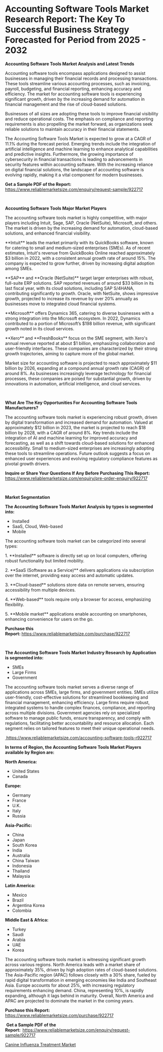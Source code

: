 <p><h1>Accounting Software Tools Market Research Report: The Key To Successful Business Strategy Forecasted for Period from 2025 - 2032</h1></p><p><strong>Accounting Software Tools Market Analysis and Latest Trends</strong></p>
<p><p>Accounting software tools encompass applications designed to assist businesses in managing their financial records and processing transactions. These tools streamline various accounting processes, such as invoicing, payroll, budgeting, and financial reporting, enhancing accuracy and efficiency. The market for accounting software tools is experiencing significant growth, driven by the increasing demand for automation in financial management and the rise of cloud-based solutions. </p><p>Businesses of all sizes are adopting these tools to improve financial visibility and reduce operational costs. The emphasis on compliance and reporting requirements is also propelling the market forward, as organizations seek reliable solutions to maintain accuracy in their financial statements. </p><p>The Accounting Software Tools Market is expected to grow at a CAGR of 11.1% during the forecast period. Emerging trends include the integration of artificial intelligence and machine learning to enhance analytical capabilities and predictive insights. Furthermore, the growing importance of cybersecurity in financial transactions is leading to advancements in security features within accounting software. With the increasing reliance on digital financial solutions, the landscape of accounting software is evolving rapidly, making it a vital component for modern businesses.</p></p>
<p><strong>Get a Sample PDF of the Report:&nbsp;</strong> <a href="https://www.reliablemarketsize.com/enquiry/request-sample/922717?utm_campaign=3175&utm_medium=2&utm_source=Github&utm_content=ia&utm_term=07032025&utm_id=accounting-software-tools">https://www.reliablemarketsize.com/enquiry/request-sample/922717</a></p>
<p>&nbsp;</p>
<p><strong>Accounting Software Tools Major Market Players</strong></p>
<p><p>The accounting software tools market is highly competitive, with major players including Intuit, Sage, SAP, Oracle (NetSuite), Microsoft, and others. The market is driven by the increasing demand for automation, cloud-based solutions, and enhanced financial visibility.</p><p>**Intuit** leads the market primarily with its QuickBooks software, known for catering to small and medium-sized enterprises (SMEs). As of recent estimates, Intuit's revenue from QuickBooks Online reached approximately $3 billion in 2022, with a consistent annual growth rate of around 15%. The company is expected to grow further, driven by increasing digital adoption among SMEs.</p><p>**SAP** and **Oracle (NetSuite)** target larger enterprises with robust, full-suite ERP solutions. SAP reported revenues of around $33 billion in its last fiscal year, with its cloud solutions, including SAP S/4HANA, contributing significantly to growth. Oracle, with NetSuite, shows impressive growth, projected to increase its revenue by over 20% annually as businesses move to integrated cloud financial systems.</p><p>**Microsoft** offers Dynamics 365, catering to diverse businesses with a strong integration into the Microsoft ecosystem. In 2022, Dynamics contributed to a portion of Microsoft’s $198 billion revenue, with significant growth noted in its cloud services.</p><p>**Xero** and **FreshBooks** focus on the SME segment, with Xero's annual revenue reported at about $1 billion, emphasizing collaboration and user-friendly interfaces. These companies are characterized by their strong growth trajectories, aiming to capture more of the global market.</p><p>Market size for accounting software is projected to reach approximately $11 billion by 2026, expanding at a compound annual growth rate (CAGR) of around 8%. As businesses increasingly leverage technology for financial processes, these companies are poised for substantial growth, driven by innovations in automation, artificial intelligence, and cloud services.</p></p>
<p>&nbsp;</p>
<p><strong>What Are The Key Opportunities For Accounting Software Tools Manufacturers?</strong></p>
<p><p>The accounting software tools market is experiencing robust growth, driven by digital transformation and increased demand for automation. Valued at approximately $12 billion in 2023, the market is projected to reach $18 billion by 2028, with a CAGR of around 8%. Key trends include the integration of AI and machine learning for improved accuracy and forecasting, as well as a shift towards cloud-based solutions for enhanced accessibility. Small to medium-sized enterprises are increasingly adopting these tools to streamline operations. Future outlook suggests a focus on enhanced user experiences and evolving regulatory compliance features as pivotal growth drivers.</p></p>
<p><strong>Inquire or Share Your Questions If Any Before Purchasing This Report:</strong> <a href="https://www.reliablemarketsize.com/enquiry/pre-order-enquiry/922717?utm_campaign=3175&utm_medium=2&utm_source=Github&utm_content=ia&utm_term=07032025&utm_id=accounting-software-tools">https://www.reliablemarketsize.com/enquiry/pre-order-enquiry/922717</a></p>
<p>&nbsp;</p>
<p><strong>Market Segmentation</strong></p>
<p><strong>The Accounting Software Tools Market Analysis by types is segmented into:</strong></p>
<p><ul><li>Installed</li><li>SaaS, Cloud, Web-based</li><li>Mobile</li></ul></p>
<p><p>The accounting software tools market can be categorized into several types: </p><p>1. **Installed** software is directly set up on local computers, offering robust functionality but limited mobility. </p><p>2. **SaaS (Software as a Service)** delivers applications via subscription over the internet, providing easy access and automatic updates. </p><p>3. **Cloud-based** solutions store data on remote servers, ensuring accessibility from multiple devices. </p><p>4. **Web-based** tools require only a browser for access, emphasizing flexibility. </p><p>5. **Mobile market** applications enable accounting on smartphones, enhancing convenience for users on the go.</p></p>
<p><strong>Purchase this Report:&nbsp;</strong><a href="https://www.reliablemarketsize.com/purchase/922717?utm_campaign=3175&utm_medium=2&utm_source=Github&utm_content=ia&utm_term=07032025&utm_id=accounting-software-tools">https://www.reliablemarketsize.com/purchase/922717</a></p>
<p>&nbsp;</p>
<p><strong>The Accounting Software Tools Market Industry Research by Application is segmented into:</strong></p>
<p><ul><li>SMEs</li><li>Large Firms</li><li>Government</li></ul></p>
<p><p>The accounting software tools market serves a diverse range of applications across SMEs, large firms, and government entities. SMEs utilize user-friendly, cost-effective solutions for streamlined bookkeeping and financial management, enhancing efficiency. Large firms require robust, integrated systems to handle complex finances, compliance, and reporting across multiple divisions. Government agencies rely on specialized software to manage public funds, ensure transparency, and comply with regulations, facilitating better accountability and resource allocation. Each segment relies on tailored features to meet their unique operational needs.</p></p>
<p><a href="https://www.reliablemarketsize.com/accounting-software-tools-r922717?utm_campaign=3175&utm_medium=2&utm_source=Github&utm_content=ia&utm_term=07032025&utm_id=accounting-software-tools">&nbsp;https://www.reliablemarketsize.com/accounting-software-tools-r922717</a></p>
<p><strong>In terms of Region, the Accounting Software Tools Market Players available by Region are:</strong></p>
<p>
    <p> <strong> North America: </strong>
        <ul>
            <li>United States</li>
            <li>Canada</li>
        </ul>
        </p> 
    <p> <strong> Europe: </strong>
        <ul>
            <li>Germany</li>
            <li>France</li>
            <li>U.K.</li>
            <li>Italy</li>
            <li>Russia</li>
        </ul>
        </p> 
    <p> <strong> Asia-Pacific: </strong>
        <ul>
            <li>China</li>
            <li>Japan</li>
            <li>South Korea</li>
            <li>India</li>
            <li>Australia</li>
            <li>China Taiwan</li>
            <li>Indonesia</li>
            <li>Thailand</li>
            <li>Malaysia</li>
        </ul>
        </p> 
    <p> <strong> Latin America: </strong>
        <ul>
            <li>Mexico</li>
            <li>Brazil</li>
            <li>Argentina Korea</li>
            <li>Colombia</li>
        </ul>
        </p> 
    <p> <strong> Middle East & Africa: </strong>
        <ul>
            <li>Turkey</li>
            <li>Saudi</li>
            <li>Arabia</li>
            <li>UAE</li>
            <li>Korea</li>
        </ul>
    </p>
    </p>
<p><p>The accounting software tools market is witnessing significant growth across various regions. North America leads with a market share of approximately 35%, driven by high adoption rates of cloud-based solutions. The Asia-Pacific region (APAC) follows closely with a 30% share, fueled by rapid digital transformation in emerging economies like India and Southeast Asia. Europe accounts for about 25%, with increasing regulatory requirements enhancing demand. China, representing 10%, is rapidly expanding, although it lags behind in maturity. Overall, North America and APAC are projected to dominate the market in the coming years.</p></p>
<p><strong>Purchase this Report: </strong><a href="https://www.reliablemarketsize.com/purchase/922717?utm_campaign=3175&utm_medium=2&utm_source=Github&utm_content=ia&utm_term=07032025&utm_id=accounting-software-tools">https://www.reliablemarketsize.com/purchase/922717</a></p>
<p>&nbsp;<strong>Get a Sample PDF of the Report:&nbsp;&nbsp;</strong><a href="https://www.reliablemarketsize.com/enquiry/request-sample/922717?utm_campaign=3175&utm_medium=2&utm_source=Github&utm_content=ia&utm_term=07032025&utm_id=accounting-software-tools">https://www.reliablemarketsize.com/enquiry/request-sample/922717</a></p>
<p><strong></strong></p>
<p><p><a href="https://github.com/duscarajlha/Market-Research-Report-List-1/blob/main/canine-influenza-treatment-market.md?utm_campaign=3175&utm_medium=2&utm_source=Github&utm_content=ia&utm_term=07032025&utm_id=accounting-software-tools">Canine Influenza Treatment Market</a></p></p>